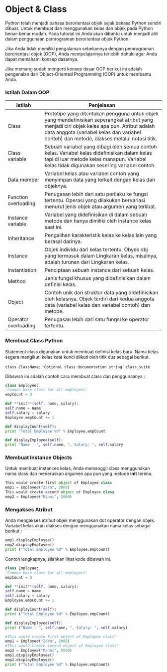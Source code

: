 # Object & Class

Python telah menjadi bahasa berorientasi objek sejak bahasa Python sendiri dibuat. Untuk membuat dan menggunakan kelas dan objek pada Python benar-benar mudah. Pada tutorial ini Anda akan dibantu untuk menjadi ahli dalam penggunaan pemrograman berorientasi objek Python.

Jika Anda tidak memiliki pengalaman sebelumnya dengan pemrograman berorientasi objek (OOP), Anda mempelajarinya terlebih dahulu agar Anda dapat memahami konsep dasarnya.

Jika memang sudah mengerti konsep dasar OOP berikut ini adalah pengenalan dari Object-Oriented Programming (OOP) untuk membantu Anda.

### Istilah Dalam OOP

| Istilah              | Penjelasan                                                                                                                                                                                                                               |
| -------------------- | ---------------------------------------------------------------------------------------------------------------------------------------------------------------------------------------------------------------------------------------- |
| Class                | Prototipe yang ditentukan pengguna untuk objek yang mendefinisikan seperangkat atribut yang menjadi ciri objek kelas apa pun. Atribut adalah data anggota (variabel kelas dan variabel contoh) dan metode, diakses melalui notasi titik. |
| Class variable       | Sebuah variabel yang dibagi oleh semua contoh kelas. Variabel kelas didefinisikan dalam kelas tapi di luar metode kelas manapun. Variabel kelas tidak digunakan sesering variabel contoh.                                                |
| Data member          | Variabel kelas atau variabel contoh yang menyimpan data yang terkait dengan kelas dan objeknya.                                                                                                                                          |
| Function overloading | Penugasan lebih dari satu perilaku ke fungsi tertentu. Operasi yang dilakukan bervariasi menurut jenis objek atau argumen yang terlibat.                                                                                                 |
| Instance variable    | Variabel yang didefinisikan di dalam sebuah metode dan hanya dimiliki oleh instance kelas saat ini.                                                                                                                                      |
| Inheritance          | Pengalihan karakteristik kelas ke kelas lain yang berasal darinya.                                                                                                                                                                       |
| Instance             | Objek individu dari kelas tertentu. Obyek obj yang termasuk dalam Lingkaran kelas, misalnya, adalah turunan dari Lingkaran kelas.                                                                                                        |
| Instantiation        | Penciptaan sebuah instance dari sebuah kelas.                                                                                                                                                                                            |
| Method               | Jenis fungsi khusus yang didefinisikan dalam definisi kelas.                                                                                                                                                                             |
| Object               | Contoh unik dari struktur data yang didefinisikan oleh kelasnya. Objek terdiri dari kedua anggota data (variabel kelas dan variabel contoh) dan metode.                                                                                  |
| Operator overloading | Penugasan lebih dari satu fungsi ke operator tertentu.                                                                                                                                                                                   |

### Membuat Class Python

Statement class digunakan untuk membuat definisi kelas baru. Nama kelas segera mengikuti kelas kata kunci diikuti oleh titik dua sebagai berikut.

`class ClassName:` `'Optional class documentation string'` `class_suite`

Dibawah ini adalah contoh cara membuat class dan penggunaanya :

```python
class Employee:
'Common base class for all employees'
empCount = 0

def **init**(self, name, salary):
self.name = name
self.salary = salary
Employee.empCount += 1

def displayCount(self):
print "Total Employee %d" % Employee.empCount

def displayEmployee(self):
print "Name : ", self.name, ", Salary: ", self.salary
```

### Membuat Instance Objects

Untuk membuat instances kelas, Anda memanggil class menggunakan nama class dan meneruskan argumen apa pun yang metode **init** terima.

```python
This would create first object of Employee class
emp1 = Employee("Zara", 2000)
This would create second object of Employee class
emp2 = Employee("Manni", 5000)
```

### Mengakses Atribut

Anda mengakses atribut objek menggunakan dot operator dengan objek. Variabel kelas akan diakses dengan menggunakan nama kelas sebagai berikut :

```python
emp1.displayEmployee()
emp2.displayEmployee()
print ("Total Employee %d" % Employee.empCount)
```

Contoh lengkapnya, silahkan lihat kode dibawah ini.

```python
class Employee:
'Common base class for all employees'
empCount = 0

def **init**(self, name, salary):
self.name = name
self.salary = salary
Employee.empCount += 1

def displayCount(self):
print ("Total Employee %d" % Employee.empCount)

def displayEmployee(self):
print ("Name : ", self.name, ", Salary: ", self.salary)

#This would create first object of Employee class"
emp1 = Employee("Zara", 2000)
#This would create second object of Employee class"
emp2 = Employee("Manni", 5000)
emp1.displayEmployee()
emp2.displayEmployee()
print ("Total Employee %d" % Employee.empCount)
```
